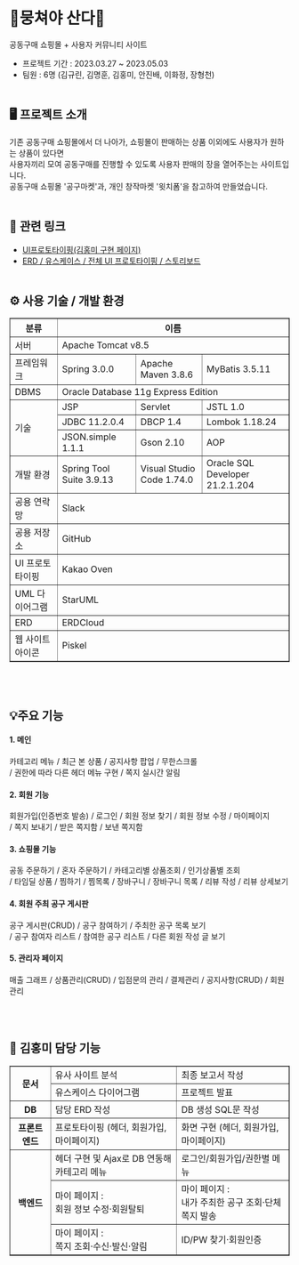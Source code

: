 # 🍊뭉쳐야 산다🍊

공동구매 쇼핑몰 + 사용자 커뮤니티 사이트
- 프로젝트 기간 : 2023.03.27 ~ 2023.05.03
- 팀원 : 6명 (김규린, 김명훈, 김홍미, 안진배, 이화정, 장형천)
<br><br>
## 🖥 프로젝트 소개
기존 공동구매 쇼핑몰에서 더 나아가, 쇼핑몰이 판매하는 상품 이외에도 사용자가 원하는 상품이 있다면 <br>
사용자끼리 모여 공동구매를 진행할 수 있도록 사용자 판매의 장을 열어주는는 사이트입니다. <br>
공동구매 쇼핑몰 '공구마켓'과, 개인 창작마켓 '윗치폼'을 참고하여 만들었습니다.
<br><br>
## 🔗 관련 링크
- <a href="https://ovenapp.io/view/QdVDUh7E8Xo7oPUNfLXRt8MjZRQMW6cS/" target="_blank">UI프로토타이핑(김홍미 구현 페이지)</a>
- <a href="https://www.canva.com/design/DAFnTOp2A4c/2AXZedRntwWAYFH0G0LjBQ/edit?utm_content=DAFnTOp2A4c&utm_campaign=designshare&utm_medium=link2&utm_source=sharebutton" target="_blank">ERD / 유스케이스 / 전체 UI 프로토타이핑 / 스토리보드 </a>
<br><br>
## ⚙ 사용 기술 / 개발 환경
<table border="1">
  <tr>
    <th>분류</th><th colspan="3">이름</th>
  </tr>
  <tr>
    <td>서버</td><td colspan="3">Apache Tomcat v8.5</td>
  </tr>
  <tr>
    <td>프레임워크</td><td>Spring 3.0.0</td><td>Apache Maven 3.8.6</td><td>MyBatis 3.5.11</td>
  </tr>
  <tr>
    <td>DBMS</td><td colspan="3">Oracle Database 11g Express Edition</td>
  </tr>
  <tr>
    <td rowspan="3">기술</td>
    <td>JSP</td></td><td>Servlet</td><td>JSTL 1.0</td>
  </tr>
  <tr>
    <td>JDBC 11.2.0.4</td><td>DBCP 1.4</td><td>Lombok 1.18.24</td>
  </tr>
  <tr>
    <td>JSON.simple 1.1.1</td><td>Gson 2.10</td><td>AOP</td>
  </tr>
  <tr>
    <td>개발 환경</td><td>Spring Tool Suite 3.9.13</td><td>Visual Studio Code 1.74.0</td><td>Oracle SQL Developer 21.2.1.204</td>
  </tr>
  <tr>
    <td>공용 연락망</td><td colspan="3">Slack</td>
  </tr>
  <tr>
    <td>공용 저장소</td><td colspan="3">GitHub</td>
  </tr>
  <tr>
    <td>UI 프로토타이핑</td><td colspan="3">Kakao Oven</td>
  </tr>
  <tr>
    <td>UML 다이어그램</td><td colspan="3">StarUML</td>
  </tr>
  <tr>
    <td>ERD</td><td colspan="3">ERDCloud</td>
  </tr>
  <tr>
    <td>웹 사이트 아이콘</td><td colspan="3">Piskel</td>
  </tr>
</table>
<br><br>

## 💡주요 기능
#### 1. 메인
카테고리 메뉴 / 최근 본 상품 / 공지사항 팝업 / 무한스크롤 <br>
/ 권한에 따라 다른 헤더 메뉴 구현 / 쪽지 실시간 알림
#### 2. 회원 기능
회원가입(인증번호 발송) / 로그인 / 회원 정보 찾기 / 회원 정보 수정 / 마이페이지 <br>
/ 쪽지 보내기 / 받은 쪽지함 / 보낸 쪽지함
#### 3. 쇼핑몰 기능
공동 주문하기 / 혼자 주문하기 / 카테고리별 상품조회 / 인기상품별 조회 <br>
/ 타임딜 상품 / 찜하기 / 찜목록 / 장바구니 / 장바구니 목록 / 리뷰 작성 / 리뷰 상세보기
#### 4. 회원 주최 공구 게시판
공구 게시판(CRUD) / 공구 참여하기 / 주최한 공구 목록 보기<br>
/ 공구 참여자 리스트 / 참여한 공구 리스트 / 다른 회원 작성 글 보기
#### 5. 관리자 페이지
매출 그래프 / 상품관리(CRUD) / 입점문의 관리 / 결제관리 / 공지사항(CRUD) / 회원관리


<br><br>
## 💼 김홍미 담당 기능
<table border="1">
	<tr>
		<th rowspan="2">문서</th>
		<td>유사 사이트 분석</td>
		<td>최종 보고서 작성</td>
	</tr>
	<tr>
		<td>유스케이스 다이어그램</td>
    <td>프로젝트 발표</td>
	</tr>
	<tr>
		<th>DB</th>
		<td>담당 ERD 작성</td>
		<td>DB 생성 SQL문 작성</td>
	</tr>
	<tr>
		<th>프론트엔드</th>
		<td>프로토타이핑 (헤더, 회원가입, 마이페이지)</td>
    <td>화면 구현 (헤더, 회원가입, 마이페이지)</td>
	</tr>
	<tr>
		<th rowspan="3">백엔드</th>
		<td>헤더 구현 및 Ajax로 DB 연동해 카테고리 메뉴</td>
		<td>로그인/회원가입/권한별 메뉴</td>	
	</tr>
	<tr>
		<td>마이 페이지 :<br>회원 정보 수정·회원탈퇴</td>
		<td>마이 페이지 :<br>내가 주최한 공구 조회·단체쪽지 발송</td>
	</tr>
	<tr>
		<td>마이 페이지 : <br>쪽지 조회·수신·발신·알림</td>
    <td>ID/PW 찾기·회원인증</td>
	</tr>
</table>
